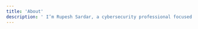```yaml
---
title: 'About'
description: ' I’m Rupesh Sardar, a cybersecurity professional focused on secure software development and penetration testing. Passionate about learning and contributing to the community, I blend hands-on experience with continuous growth.'
---
```

